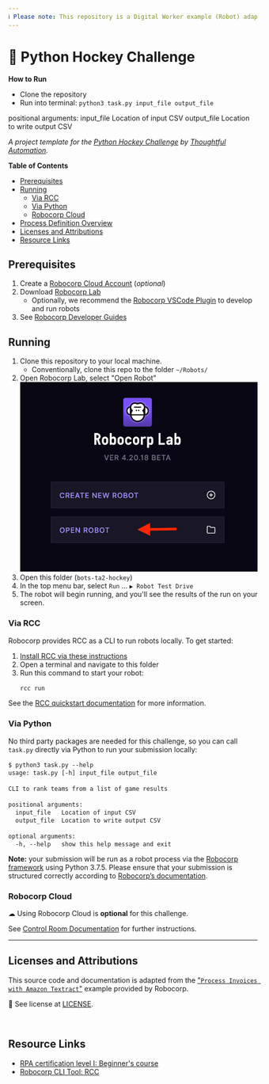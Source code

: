 ```yaml
---
ℹ Please note: This repository is a Digital Worker example (Robot) adapted from an open source Robocorp Example used in an internal exercise. See "Licenses and Attributions" for more details below.
---
```


# 🏒 Python Hockey Challenge

**How to Run**
- Clone the repository
- Run into terminal: `python3 task.py input_file output_file`

positional arguments:
  input_file   Location of input CSV
  output_file  Location to write output CSV

_A project template for the [Python Hockey Challenge](https://www.notion.so/thoughtfulautomation/Python-Hockey-Challenge-e31a7aa6929b433fa0c3214bebb83607) by [Thoughtful Automation](https://www.thoughtfulautomation.com)._

**Table of Contents**

- [Prerequisites](#prerequisites)
- [Running](#running)
   - [Via RCC](#via-rcc)
   - [Via Python](#via-python)
   - [Robocorp Cloud](#using-robocorp-cloud)
- [Process Definition Overview](#process-definition-overview)
- [Licenses and Attributions](#licenses-and-attributions)
- [Resource Links](#resource-links)

## Prerequisites

1. Create a [Robocorp Cloud Account](https://id.robocorp.com/signup) (_optional_)
1. Download [Robocorp Lab](https://robocorp.com/docs/developer-tools/robocorp-lab/installation)
   - Optionally, we recommend the [Robocorp VSCode Plugin](https://marketplace.visualstudio.com/items?itemName=robocorp.robocorp-code) to develop and run robots
1. See [Robocorp Developer Guides](https://robocorp.com/docs/setup/development-environment)

## Running

1. Clone this repository to your local machine.
   - Conventionally, clone this repo to the folder `~/Robots/`
2. Open Robocorp Lab, select "Open Robot"
  ![_see screenshot_](images/robocorp-lab-welcome.png)
3. Open this folder (`bots-ta2-hockey`)
4. In the top menu bar, select `Run` ... `▶️ Robot Test Drive`
5. The robot will begin running, and you'll see the results of the run on your screen.

### Via RCC

Robocorp provides RCC as a CLI to run robots locally. To get started:

1. [Install RCC via these instructions](https://github.com/robocorp/rcc#installing-rcc-from-command-line)
2. Open a terminal and navigate to this folder
3. Run this command to start your robot:
   ```bash
   rcc run
   ```

See the [RCC quickstart documentation](https://robocorp.com/docs/rcc/overview#quickstart) for more information.

### Via Python

No third party packages are needed for this challenge, so you can call `task.py` directly via Python to run your submission locally:

```
$ python3 task.py --help
usage: task.py [-h] input_file output_file

CLI to rank teams from a list of game results

positional arguments:
  input_file   Location of input CSV
  output_file  Location to write output CSV

optional arguments:
  -h, --help   show this help message and exit
```

**Note:** your submission will be run as a robot process via the [Robocorp framework](https://robocorp.com/docs/quickstart-guide) using Python 3.7.5. Please ensure that your submission is structured correctly according to [Robocorp’s documentation](https://robocorp.com/docs/setup/robot-structure).

### Robocorp Cloud

☁ Using Robocorp Cloud is **optional** for this challenge.

See [Control Room Documentation](https://robocorp.com/docs/control-room) for further instructions.

---

## Licenses and Attributions

This source code and documentation is adapted from the ["`Process Invoices with Amazon Textract`"][og:bot] example provided by Robocorp.

📰 See license at [LICENSE](LICENSE).

<br>

## Resource Links

- [RPA certification level I: Beginner's course](https://robocorp.com/docs/courses/beginners-course)
- [Robocorp CLI Tool: RCC](https://github.com/robocorp/rcc)

<!-- Markdown Resource Reference Index -->

[og:bot]: https://robocorp.com/portal/robot/robocorp/example-process-invoices-with-amazon-textract
